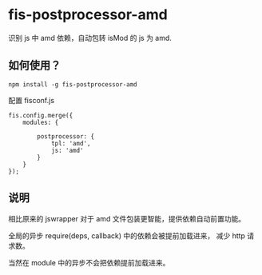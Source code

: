 fis-postprocessor-amd
===========================

识别 js 中 amd 依赖，自动包转 isMod  的 js 为 amd.


## 如何使用？

```
npm install -g fis-postprocessor-amd
```

配置 fisconf.js

```
fis.config.merge({
    modules: {

        postprocessor: {
            tpl: 'amd',
            js: 'amd'
        }
    }
});
```

## 说明

相比原来的 jswrapper 对于 amd 文件包装更智能，提供依赖自动前置功能。

全局的异步 require(deps, callback) 中的依赖会被提前加载进来， 减少 http 请求数。

当然在 module 中的异步不会把依赖提前加载进来。